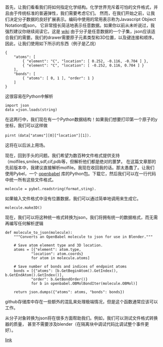 首先，让我们看看我们将如何指定化学结构。化学世界充斥着可怕的文件格式，并且由于传统标准的普遍弹性，我们需要考虑它们。
然而，在我们开始之前，让我们决定分子数据的良好扩展表示。编码中使用的常用表示称为Javascript Objiect Notation或json，
它非常擅长简洁地表示任意数据。如果你以前从未听说过，我强烈建议你继续阅读它。这是
[wiki](http://en.wikipedia.org/wiki/JSON)
由于分子是任意数据的一个子集，json应该适合我们的需要。我们的drawer需要原子元素类型和3D位置，以及键连接和顺序。
因此，让我们使用如下所示的东西（例子是乙烷）

    {
        "atoms": [
            { "element": "C", "location": [ 0.252, -0.116, -0.704 ] },
            { "element": "C", "location": [ -0.252, 0.116, 0.704 ] }
        ],
        "bonds": [
            { "atoms": [ 0, 1 ], "order": 1 }
        ]
    }

这很容易在Python中解析

    import json
    data =json.loads(string)

在这两行中，我们现在有一个Python数据结构！如果我们想要打印第一个原子的y坐标，我们可以这样做

    pirnt（data["atoms"][0]["location"][1]).

这将在以后派上用场。

现在，回到手头的问题。我们希望为数百种文件格式提供支持（molfiles,smiles,sdf,cif,pdb等，但解析他们都是绝对的噩梦。
在这篇文章那的先前版本中，我建议直接解析molfile。我现在收回我的话。那太愚蠢了。让我们使用Pybel，一个
[openbabel](http://openbabel.org/wiki/Main_Page)
库的Python包。下载它，然后我们可以在一行代码中统一所有这些文件格式。

    molecule = pybel.readstring(format,sting).

如果输入文件格式中没有位置数据，我们可以通过简单地调用来生成它。

    molecule.make3D()
    
现在，我们可以将这种统一格式转换为json，我们将拥有统一的数据格式，而无需再编写任何解析逻辑

    def molecule_to_json(molecule):
        """Converts an OpenBabel molecule to json for use in Blender."""

        # Save atom element type and 3D location.
        atoms = [{"element": atom.type,
                "location": atom.coords}
                for atom in molecule.atoms]

        # Save number of bonds and indices of endpoint atoms
        bonds = [{"atoms": [b.GetBeginAtom().GetIndex(), b.GetEndAtom().GetIndex()],
                "order": b.GetBondOrder()}
                for b in openbabel.OBMolBondIter(molecule.OBMol)]

        return json.dumps({"atoms": atoms, "bonds": bonds})

github存储库中存在一些额外的混乱来处理极端情况，但是这个函数通常应该可以工作。

从分子对象转换为json将在很多方面帮助我们。例如，我们可以测试文件格式转换器的质量，
甚至不需要涉及blender（在隔离块中调试代码比调试整个事件更好）。

[link](https://patrickfuller.github.io/molecules-from-smiles-molfiles-in-blender/)
